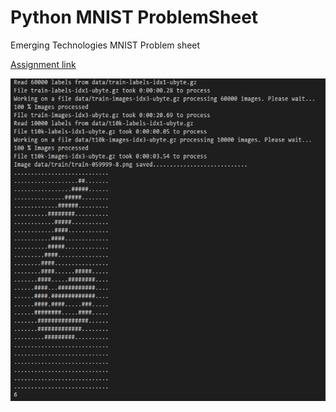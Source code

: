 # Python MNIST ProblemSheet

Emerging Technologies MNIST Problem sheet

[Assignment link](https://github.com/emerging-technologies/emerging-technologies.github.io/blob/master/problems/digits.md)

![Execution times](https://github.com/MartinRep/MNIST-ProblemSheet/blob/master/MNIST%20Execution%20times.PNG)